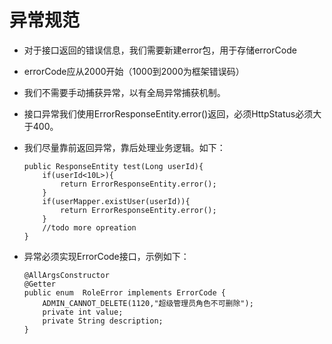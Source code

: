 # 异常规范

- 对于接口返回的错误信息，我们需要新建error包，用于存储errorCode
- errorCode应从2000开始（1000到2000为框架错误码）
- 我们不需要手动捕获异常，以有全局异常捕获机制。
- 接口异常我们使用ErrorResponseEntity.error()返回，必须HttpStatus必须大于400。
- 我们尽量靠前返回异常，靠后处理业务逻辑。如下：

    ```
    public ResponseEntity test(Long userId){
        if(userId<10L>){
            return ErrorResponseEntity.error();
        }
        if(userMapper.existUser(userId)){
            return ErrorResponseEntity.error();
        }
        //todo more opreation
    }
    ```

- 异常必须实现ErrorCode接口，示例如下：

    ```
    @AllArgsConstructor
    @Getter
    public enum  RoleError implements ErrorCode {
        ADMIN_CANNOT_DELETE(1120,"超级管理员角色不可删除");
        private int value;
        private String description;
    }
    ```


